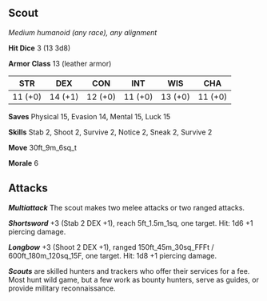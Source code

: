 ## Scout

*Medium humanoid (any race), any alignment*

**Hit Dice** 3 (13 3d8)

**Armor Class** 13 (leather armor)

| STR     | DEX     | CON     | INT     | WIS     | CHA     |
|---------|---------|---------|---------|---------|---------|
| 11 (+0) | 14 (+1) | 12 (+0) | 11 (+0) | 13 (+0) | 11 (+0) |

**Saves** Physical 15, Evasion 14, Mental 15, Luck 15

**Skills** Stab 2, Shoot 2, Survive 2, Notice 2, Sneak 2, Survive 2

**Move** 30ft\_9m\_6sq\_t

**Morale** 6

## Attacks

***Multiattack*** The scout makes two melee attacks or two ranged attacks.

***Shortsword*** +3 (Stab 2 DEX +1), reach 5ft\_1.5m\_1sq, one target. Hit: 1d6 +1 piercing damage.

***Longbow*** +3 (Shoot 2 DEX +1), ranged 150ft\_45m\_30sq\_FFFt / 600ft\_180m\_120sq\_15F, one target. Hit: 1d8 +1 piercing damage.

***Scouts*** are skilled hunters and trackers who offer their services for a fee. Most hunt wild game, but a few work as bounty hunters, serve as guides, or provide military reconnaissance.


